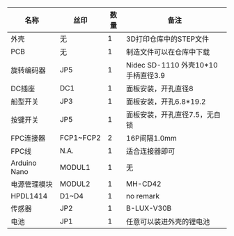 名称|丝印|数量|备注
-|-|-|-
外壳|无|1|3D打印仓库中的STEP文件
PCB|无|1|制造文件可以在仓库中下载
旋转编码器|JP5|1|Nidec SD-1110 外壳10*10 手柄直径3.9
DC插座|DC1|1|面板安装，开孔直径8
船型开关|JP3|1|面板安装，开孔6.8*19.2
按键开关|JP5|1|面板安装，开孔直径7.5，无自锁
FPC连接器|FCP1~FCP2|2|16P间隔1.0mm
FPC线|N.A.|1|适合连接器即可
Arduino Nano|MODUL1|1|无
电源管理模块|MODUL2|1|MH-CD42
HPDL1414|D1~D4|1|no remark
传感器|JP2|1|B-LUX-V30B
电池|JP1|1|任意可以装进外壳的锂电池